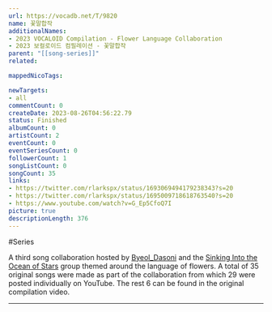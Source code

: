 ```yaml
---
url: https://vocadb.net/T/9820
name: 꽃말합작
additionalNames: 
- 2023 VOCALOID Compilation - Flower Language Collaboration
- 2023 보컬로이드 컴필레이션 - 꽃말합작
parent: "[[song-series]]"
related:

mappedNicoTags:

newTargets:
- all
commentCount: 0
createDate: 2023-08-26T04:56:22.79
status: Finished
albumCount: 0
artistCount: 2
eventCount: 0
eventSeriesCount: 0
followerCount: 1
songListCount: 0
songCount: 35
links: 
- https://twitter.com/rlarkspx/status/1693069494179238343?s=20
- https://twitter.com/rlarkspx/status/1695009718618763540?s=20
- https://www.youtube.com/watch?v=G_Ep5CfoQ7I
picture: true
descriptionLength: 376
---
```


#Series

A third song collaboration hosted by [Byeol_Dasoni](https://vocadb.net/Ar/107971) and the [Sinking Into the Ocean of Stars](https://vocadb.net/Ar/107971) group themed around the language of flowers. A total of 35 original songs were made as part of the collaboration from which 29 were posted individually on YouTube. The rest 6 can be found in the original compilation video.

---

